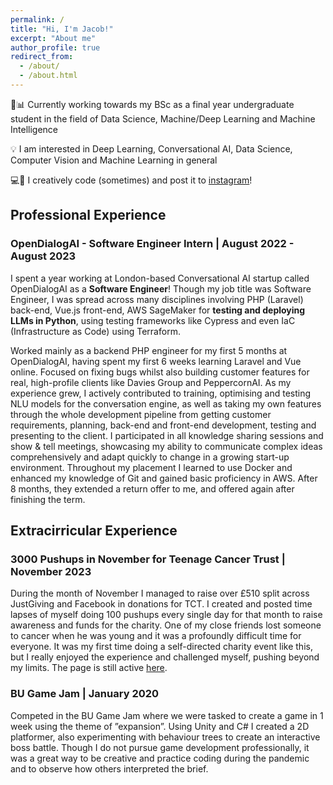 ```yaml
---
permalink: /
title: "Hi, I'm Jacob!"
excerpt: "About me"
author_profile: true
redirect_from: 
  - /about/
  - /about.html
---
```


🤖📊 Currently working towards my BSc as a final year undergraduate student in the field of Data Science, Machine/Deep Learning and Machine Intelligence 

💡 I am interested in Deep Learning, Conversational AI, Data Science, Computer Vision and Machine Learning in general

💻🎨 I creatively code (sometimes) and post it to [instagram](https://www.instagram.com/1024aesthetic/)!

## Professional Experience 

### OpenDialogAI - Software Engineer Intern | August 2022 - August 2023

I spent a year working at London-based Conversational AI startup called OpenDialogAI as a **Software Engineer**! Though my job title was Software Engineer, I was spread across many disciplines involving PHP (Laravel) back-end, Vue.js front-end, AWS SageMaker for **testing and deploying LLMs in Python**, using testing frameworks like Cypress and even IaC (Infrastructure as Code) using Terraform.

Worked mainly as a backend PHP engineer for my first 5 months at OpenDialogAI, having spent my first 6 weeks learning Laravel and Vue online. Focused on fixing bugs whilst also building customer features for real, high-profile clients like Davies Group and PeppercornAI. As my experience grew, I actively contributed to training, optimising and testing NLU models for the conversation engine, as well as taking my own features through the whole development pipeline from getting customer requirements, planning, back-end and front-end development, testing and presenting to the client. I participated in all knowledge sharing sessions and show & tell meetings, showcasing my ability to communicate complex ideas comprehensively and adapt quickly to change in a growing start-up environment. Throughout my placement I learned to use Docker and enhanced my knowledge of Git and gained basic proficiency in AWS. After 8 months, they extended a return offer to me, and offered again after finishing the term.

## Extracirricular Experience

### 3000 Pushups in November for Teenage Cancer Trust | November 2023
During the month of November I managed to raise over £510 split across JustGiving and Facebook in donations for TCT. I created and posted time lapses of myself doing 100 pushups every single day for that month to raise awareness and funds for the charity. One of my close friends lost someone to cancer when he was young and it was a profoundly difficult time for everyone. It was my first time doing a self-directed charity event like this, but I really enjoyed the experience and challenged myself, pushing beyond my limits. The page is still active [here](https://www.justgiving.com/fundraising/jacob-r-stone).

### BU Game Jam | January 2020
Competed in the BU Game Jam where we were tasked to create a game in 1 week using the theme of ”expansion”. Using Unity and C# I created a 2D platformer,
also experimenting with behaviour trees to create an interactive boss battle. Though I do not pursue game development professionally, it was a great way to be creative and practice coding during the pandemic and to observe how others interpreted the brief.